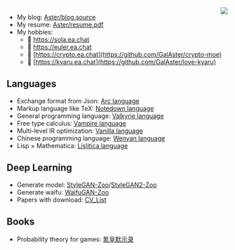 <img align="right" src="https://aster-readme.vercel.app/api/top-langs/?username=galaster&exclude_lang=html+javascript+arc+css" />

- My blog: [Aster/blog.source](https://github.com/GalAster/blog.source/tree/master)
- My resume: [Aster/resume.pdf]()
- My hobbies:
  - 🎼 https://sola.ea.chat
  - 🚀 https://euler.ea.chat
  - 🔮 [https://crypto.ea.chat](https://github.com/GalAster/crypto-moe)
  - 🎀 [https://kyaru.ea.chat](https://github.com/GalAster/love-kyaru)

## Languages

- Exchange format from Json: [Arc language](https://arc-lang.netlify.app)
- Markup language like TeX: [Notedown language](https://notedown-language.netlify.app/cn/basic)
- General programming language: [Valkyrie language](https://valkyrie-language.netlify.app/cn/basic/#literal)
- Free type calculus: [Vampire language]()
- Multi-level IR optimization: [Vanilla language]()
- Chinese programming language: [Wenyan language](https://wenyan.netlify.app/basic)
- Lisp × Mathematica: [Lislitica language](https://github.com/nyar-lang/Lislitica)

## Deep Learning

- Generate model: [StyleGAN-Zoo](https://github.com/GalAster/StyleGAN-Zoo)/[StyleGAN2-Zoo]()
- Generate waifu: [WaifuGAN-Zoo]()
- Papers with download: [CV_List](https://github.com/GalAster/CV_List)

## Books


- Probability theory for games: [氪皇默示录](https://github.com/GalAster/Tales-of-Kejin)


